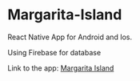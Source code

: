 # Margarita-Island
React Native App for Android and Ios.

Using Firebase for database

Link to the app: [Margarita Island](https://expo.io/@rajakrishna/Margarita_Island)
